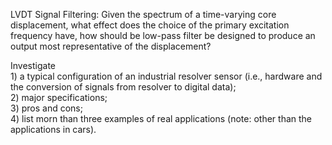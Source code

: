 LVDT Signal Filtering: Given the spectrum of a time-varying core displacement, what effect does the choice of the primary excitation frequency have, how should be low-pass filter be designed to produce an output most representative of the displacement?  

Investigate  
    1) a typical configuration of an industrial resolver sensor (i.e., hardware and the conversion of signals from resolver to digital data);  
    2) major specifications;  
    3) pros and cons;  
    4) list morn than three examples of real applications (note: other than the applications in cars).